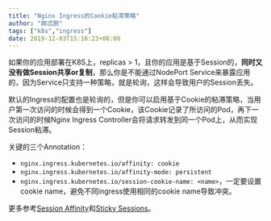```yaml
---
title: "Nginx Ingress的Cookie粘滞策略"
author: "颇忒脱"
tags: ["k8s","ingress"]
date: 2019-12-03T15:16:23+08:00
---
```


<!--more-->

如果你的应用部署在K8S上，replicas &gt; 1，且你的应用是基于Session的，**同时又没有做Session共享or复制**，那么你是不能通过NodePort Service来暴露应用的，因为Service只支持一种策略，就是轮询，这样会导致用户的Session丢失。

默认的Ingress的配置也是轮询的，但是你可以启用基于Cookie的粘滞策略，当用户第一次访问的时候会得到一个Cookie，该Cookie记录了所访问的Pod，再下一次访问的时候Nginx Ingress Controller会将请求转发到同一个Pod上，从而实现Session粘滞。

关键的三个Annotation：

* `nginx.ingress.kubernetes.io/affinity: cookie`
* `nginx.ingress.kubernetes.io/affinity-mode: persistent`
* `nginx.ingress.kubernetes.io/session-cookie-name: <name>`，一定要设置cookie name，避免不同ingress使用相同的cookie name导致冲突。

更多参考[Session Affinity](https://kubernetes.github.io/ingress-nginx/user-guide/nginx-configuration/annotations/#session-affinity)和[Sticky Sessions](https://kubernetes.github.io/ingress-nginx/examples/affinity/cookie/)。

